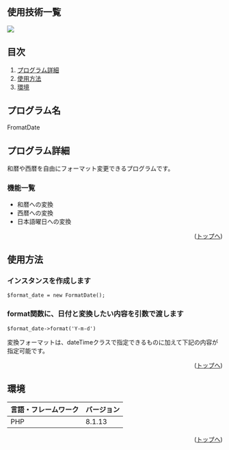 <div id="top"></div>

## 使用技術一覧

<!-- シールド一覧 -->
<p style="display: inline">
  <img src="https://img.shields.io/badge/-Php-000000.svg?logo=php&style=for-the-badge">
</p>

## 目次

1. [プログラム詳細](#プログラム詳細)
2. [使用方法](#使用方法)
3. [環境](#環境)

## プログラム名

FromatDate

<!-- プロジェクトについて -->

## プログラム詳細

和暦や西暦を自由にフォーマット変更できるプログラムです。

### 機能一覧

- 和暦への変換
- 西暦への変換
- 日本語曜日への変換

<p align="right">(<a href="#top">トップへ</a>)</p>

## 使用方法

### インスタンスを作成します

`$format_date = new FormatDate();`

### format関数に、日付と変換したい内容を引数で渡します

`$format_date->format('Y-m-d')`

変換フォーマットは、dateTimeクラスで指定できるものに加えて下記の内容が指定可能です。



<p align="right">(<a href="#top">トップへ</a>)</p>

## 環境

| 言語・フレームワーク  | バージョン   |
| --------------------- | ------------ |
| PHP                   | 8.1.13       |

<p align="right">(<a href="#top">トップへ</a>)</p>

